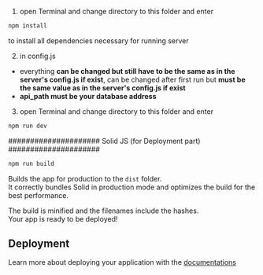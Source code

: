 1. open Terminal and change directory to this folder and enter
```bash
npm install
```
to install all dependencies necessary for running server
 
2. in config.js
 - everything <b>can be changed but still have to be the same as in the server's config.js if exist</b>, can be changed after first run but <b>must be the same value as in the server's config.js if exist</b>
 - <b>api_path must be your database address</b>

3. open Terminal and change directory to this folder and enter
```bash
npm run dev
```





##################### Solid JS (for Deployment part) #####################

```bash
npm run build
```
Builds the app for production to the `dist` folder.<br>
It correctly bundles Solid in production mode and optimizes the build for the best performance.

The build is minified and the filenames include the hashes.<br>
Your app is ready to be deployed!

## Deployment
Learn more about deploying your application with the [documentations](https://vitejs.dev/guide/static-deploy.html)

